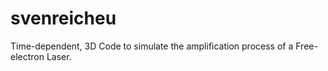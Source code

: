 # svenreicheu
Time-dependent, 3D Code to simulate the amplification process of a Free-electron Laser.

